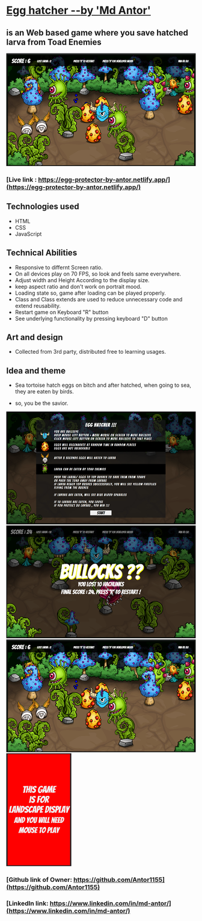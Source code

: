 # [Egg hatcher --by 'Md Antor'](https://egg-protector-by-antor.netlify.app/) 
## is an Web based game where you save hatched larva from Toad Enemies

<div display="flex" align="center">
<img src="all_project_images/screenShot/play.png" height="300" >
</div>

### [Live link : https://egg-protector-by-antor.netlify.app/](https://egg-protector-by-antor.netlify.app/)


## Technologies used
* HTML
* CSS
* JavaScript

## Technical Abilities
* Responsive to differnt Screen ratio.
* On all devices play on 70 FPS, so look and feels same everywhere.
* Adjust width and Height According to the display size.
* keep aspect ratio and don't work on portrait mood.
* Loading state so, game after loading can be played properly.
* Class and Class extends are used to reduce unnecessary code and extend reusability.
* Restart game on Keyboard "R" button
* See underlying functionality by pressing keyboard "D" button


## Art and design
* Collected from 3rd party, distributed free to learning usages.

## Idea and theme
* Sea tortoise hatch eggs on bitch and after hatched, when going to sea, they are eaten by birds.

* so, you be the savior.

<div>
<img src="all_project_images/screenShot/instructions.png" height="300"> 
<img src="all_project_images/screenShot/bullocks.png" height="300"> 
<img src="all_project_images/screenShot/play.png" height="300"> 
<img src="all_project_images/screenShot/portrait.png" height="300"> 
</div>




















### [Github link of Owner: https://github.com/Antor1155](https://github.com/Antor1155)
### [LinkedIn link: https://www.linkedin.com/in/md-antor/](https://www.linkedin.com/in/md-antor/)